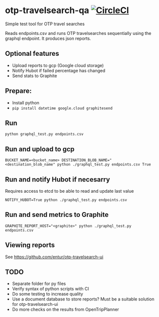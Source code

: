 # otp-travelsearch-qa [![CircleCI](https://circleci.com/gh/entur/otp-travelsearch-qa/tree/master.svg?style=svg)](https://circleci.com/gh/entur/otp-travelsearch-qa/tree/master)
Simple test tool for OTP travel searches

Reads endpoints.csv and runs OTP travelsearches sequentially using the graphql endpoint.
It produces json reports.

## Optional features
* Upload reports to gcp (Google cloud storage)
* Notify Hubot if failed percentage has changed
* Send stats to Graphite

## Prepare:
* Install python
* `pip install datetime google.cloud graphitesend`

## Run
```
python graphql_test.py endpoints.csv
```

## Run and upload to gcp
```
BUCKET_NAME=<bucket_name> DESTINATION_BLOB_NAME="<destination_blob_name" python ./graphql_test.py endpoints.csv True
```

## Run and notify Hubot if necesarry
Requires access to etcd to be able to read and update last value
```
NOTIFY_HUBOT=True python ./graphql_test.py endpoints.csv
```

## Run and send metrics to Graphite
```
GRAPHITE_REPORT_HOST="<graphite>" python ./graphql_test.py endpoints.csv
```

## Viewing reports
See https://github.com/entur/otp-travelsearch-ui


## TODO
* Separate folder for py files
* Verify syntax of python scripts with CI
* Do some testing to increase quality
* Use a document database to store reports? Must be a suitable solution for otp-travelsearch-ui
* Do more checks on the results from OpenTripPlanner